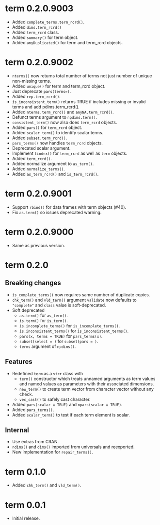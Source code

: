 # term 0.2.0.9003

- Added `complete_terms.term_rcrd()`.
- Added `dims.term_rcrd()`
- Added `term_rcrd` class.
- Added `summary()` for term object.
- Added `anyDuplicated()` for term and term_rcrd objects.


# term 0.2.0.9002

- `nterms()` now returns total number of terms not just number of unique non-missing terms.
- Added `unique()` for term and term_rcrd object.
- Just deprecate `pars(terms=)`.
- Added `rep.term_rcrd()`.
- `is_inconsistent_term()` returns TRUE if includes missing or invalid terms and add pdims.term_rcrd().
- Added `nterms.term_rcrd()` and `anyNA.term_rcrd()`.
- Defunct terms argument to `npdims.term()`.
- `consistent_term()` now also does `term_rcrd` objects.
- Added `pars()` for `term_rcrd` object.
- Added `scalar_term()` to identify scalar terms.
- Added `subset.term_rcrd()`.
- `pars_terms()` now handles `term_rcrd` objects.
- Deprecated scalar argument.
- Implement `tindex()` for `term_rcrd` as well as `term` objects.
- Added `term_rcrd()`.
- Added normalize argument to `as_term()`.
- Added `normalize_terms()`.
- Added `as_term_rcrd()` and `is_term_rcrd()`.


# term 0.2.0.9001

- Support `rbind()` for data frames with term objects (#40).
- Fix `as.term()` so issues deprecated warning.


# term 0.2.0.9000

- Same as previous version.


# term 0.2.0

## Breaking changes

- `is_complete_terms()` now requires same number of duplicate copies.
- `chk_term()` and `vld_term()` argument `validate` now defaults to `"complete"` and `class` value is soft-deprecated.
- Soft deprecated
    - `as.term()` for `as_term()`.
    - `is.term()` for `is_term()`.
    - `is.incomplete_terms()` for `is_incomplete_terms()`.
    - `is.inconsistent_terms()` for `is_inconsistent_terms()`.
    - `pars(x, terms = TRUE)` for `pars_terms(x)`.
    - `subset(select = )` for `subset(pars = )`.
    - `terms` argument of `npdims()`.

## Features

- Redefined `term` as a `vtcr` class with
  - `term()` constructor which treats unnamed arguments as term values and named values as parameters with their associated dimensions.
  - `new_term()` to create term vector from character vector without any check.
  - `vec_cast()` to safely cast character.
- Added `pars(scalar = TRUE)` and `npars(scalar = TRUE)`.
- Added `pars_terms()`.
- Added `scalar_term()` to test if each term element is scalar.

## Internal

- Use extras from CRAN.
- `ndims()` and `dims()` imported from universals and reexported.
- New implementation for `repair_terms()`.

# term 0.1.0

- Added `chk_term()` and `vld_term()`.

# term 0.0.1

- Initial release.
